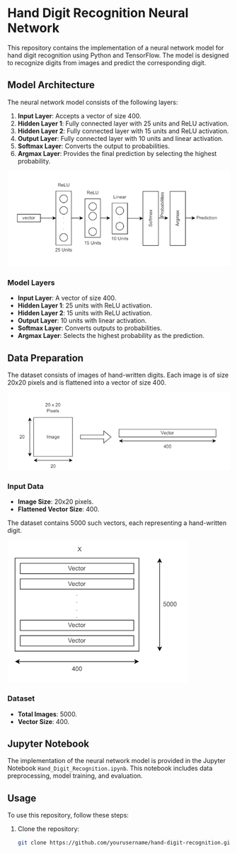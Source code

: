 # Hand Digit Recognition Neural Network

This repository contains the implementation of a neural network model for hand digit recognition using Python and TensorFlow. The model is designed to recognize digits from images and predict the corresponding digit.

## Model Architecture

The neural network model consists of the following layers:

1. **Input Layer**: Accepts a vector of size 400.
2. **Hidden Layer 1**: Fully connected layer with 25 units and ReLU activation.
3. **Hidden Layer 2**: Fully connected layer with 15 units and ReLU activation.
4. **Output Layer**: Fully connected layer with 10 units and linear activation.
5. **Softmax Layer**: Converts the output to probabilities.
6. **Argmax Layer**: Provides the final prediction by selecting the highest probability.

![Model Architecture](./images/nn3.PNG)

### Model Layers
- **Input Layer**: A vector of size 400.
- **Hidden Layer 1**: 25 units with ReLU activation.
- **Hidden Layer 2**: 15 units with ReLU activation.
- **Output Layer**: 10 units with linear activation.
- **Softmax Layer**: Converts outputs to probabilities.
- **Argmax Layer**: Selects the highest probability as the prediction.

## Data Preparation

The dataset consists of images of hand-written digits. Each image is of size 20x20 pixels and is flattened into a vector of size 400.

![Data Preparation](./images/nn1.png)

### Input Data
- **Image Size**: 20x20 pixels.
- **Flattened Vector Size**: 400.

The dataset contains 5000 such vectors, each representing a hand-written digit.

![Dataset](./images/nn2.PNG)

### Dataset
- **Total Images**: 5000.
- **Vector Size**: 400.

## Jupyter Notebook

The implementation of the neural network model is provided in the Jupyter Notebook `Hand_Digit_Recognition.ipynb`. This notebook includes data preprocessing, model training, and evaluation.

## Usage

To use this repository, follow these steps:

1. Clone the repository:
   ```bash
   git clone https://github.com/yourusername/hand-digit-recognition.git
